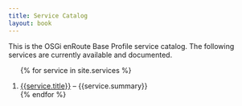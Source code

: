 ```yaml
---
title: Service Catalog
layout: book
---
```


This is the OSGi enRoute Base Profile service catalog. The following services are currently available and documented.

<div>
<ol>

{% for service in site.services %}<li><a href="{{service.url}}">{{service.title}}</a> – {{service.summary}}</li>
{% endfor %}

</ol>
</div>
